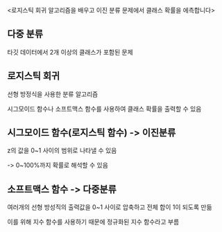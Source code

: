 <로지스틱 회귀 알고리즘을 배우고 이진 분류 문제에서 클래스 확률을 에측합니다>
## 다중 분류
타깃 데이터에서 2개 이상의 클래스가 포함된 문제
## 로지스틱 회귀
선형 방정식을 사용한 분류 알고리즘

시그모이드 함수나 소프트맥스 함수를 사용하여 클래스 확률을 출력할 수 있음
## 시그모이드 함수(로지스틱 함수) -> 이진분류
z의 값을 0~1 사이의 범위로 나타낼 수 있음

-> 0~100%까지 확률로 해석할 수 있음
## 소프트맥스 함수 -> 다중분류
여러개의 선형 방성직의 출력값을 0~1 사이로 압축하고 전체 합이 1이 되도록 만듦

이를 위해 지수 함수를 사용하기 때문에 정규화된 지수 함수라고 부름

